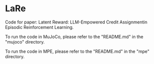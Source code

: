 # LaRe

Code for paper: Latent Reward: LLM-Empowered Credit Assignmentin Episodic Reinforcement Learning.

To run the code in MuJoCo, please refer to the "README.md" in the "mujoco" directory.

To run the code in MPE, please refer to the "README.md" in the "mpe" directory.